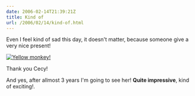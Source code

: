 ```yaml
---
date: 2006-02-14T21:39:21Z
title: Kind of
url: /2006/02/14/kind-of.html
---
```


<p>Even I feel kind of sad this day, it doesn't matter, because someone give a very nice present!</p>
<p><a href="http://static.flickr.com/19/99905415_927cd20955_o.jpg"><img src="http://static.flickr.com/19/99905415_927cd20955_m.jpg" alt="Yellow monkey!" /></a></p>
<p>Thank you Cecy!</p>
<p>And yes, after allmost 3 years I'm going to see her! <strong>Quite impressive</strong>, kind of exciting!.</p>
